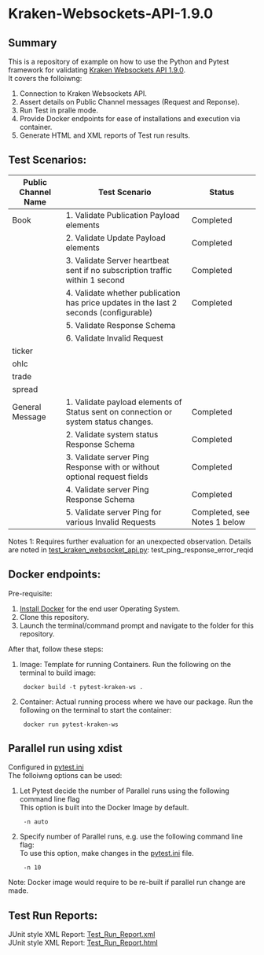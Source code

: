 # Kraken-Websockets-API-1.9.0

## Summary
This is a repository of example on how to use the Python and Pytest framework for validating [Kraken Websockets API 1.9.0](https://docs.kraken.com/websockets/).  
It covers the folloiwng:  
1. Connection to Kraken Websockets API.
2. Assert details on Public Channel messages (Request and Reponse).
3. Run Test in pralle mode.
4. Provide Docker endpoints for ease of installations and execution via container.
5. Generate HTML and XML reports of Test run results.

## Test Scenarios:

|__Public Channel Name__|__Test Scenario__|__Status__|
|-----------|-----------|-----------|
|Book|1. Validate Publication Payload elements |Completed |
| |2. Validate Update Payload elements|Completed |
| |3. Validate Server heartbeat sent if no subscription traffic within 1 second |Completed |
| |4. Validate whether publication has price updates in the last 2 seconds (configurable) |Completed|
| |5. Validate Response Schema | |
| |6. Validate Invalid Request | |
|ticker| | |
|ohlc| | |
|trade| | |
|spread| | |
|General Message|1. Validate payload elements of Status sent on connection or system status changes.|Completed|
||2. Validate system status Response Schema|Completed|
||3. Validate server Ping Response with or without optional request fields|Completed|
||4. Validate server Ping Response Schema|Completed|
||5. Validate server Ping for various Invalid Requests|Completed, see Notes 1 below|

Notes 1: Requires further evaluation for an unexpected observation. Details are noted in [test_kraken_websocket_api.py](/tests/test_kraken_websocket_api.py): test_ping_response_error_reqid  

## Docker endpoints:
Pre-requisite:
1. [Install Docker](https://www.docker.com/get-started/) for the end user Operating System.  
2. Clone this repository.  
3. Launch the terminal/command prompt and navigate to the folder for this repository.  

After that, follow these steps: 
1. Image: Template for running Containers. Run the following on the terminal to build image:  

        docker build -t pytest-kraken-ws .

2. Container: Actual running process where we have our package. Run the following on the terminal to start the container:  

        docker run pytest-kraken-ws

## Parallel run using xdist
Configured in [pytest.ini](/pytest.ini)  
The folloiwng options can be used:  
1. Let Pytest decide the number of Parallel runs using the following command line flag  
This option is built into the Docker Image by default.

        -n auto

2. Specify number of Parallel runs, e.g. use the following command line flag:  
To use this option, make changes in the [pytest.ini](/pytest.ini) file.  

        -n 10  

Note: Docker image would require to be re-built if parallel run change are made.

## Test Run Reports:
JUnit style XML Report: [Test_Run_Report.xml](/Test_Run_Report.xml)  
JUnit style XML Report: [Test_Run_Report.html](/Test_Run_Report.html)  